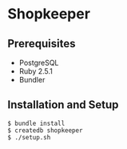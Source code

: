 # Shopkeeper

## Prerequisites

- PostgreSQL
- Ruby 2.5.1
- Bundler

## Installation and Setup

```
$ bundle install
$ createdb shopkeeper
$ ./setup.sh
```
